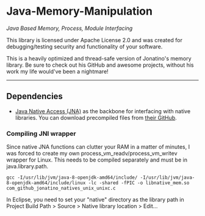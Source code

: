 # Java-Memory-Manipulation
_Java Based Memory, Process, Module Interfacing_

This library is licensed under Apache License 2.0 and was created for debugging/testing security and functionality of your software.

This is a heavily optimized and thread-safe version of Jonatino's memory library. Be sure to check out his GitHub and awesome projects, without his work my life would've been a nightmare!

---

## Dependencies

- [Java Native Access (JNA)](https://github.com/java-native-access/jna) as the backbone for interfacing with native libraries. You can download precompiled files from [their GitHub](https://github.com/java-native-access/jna#download).

### Compiling JNI wrapper
Since native JNA functions can clutter your RAM in a matter of minutes, I was forced to create my own process_vm_readv/process_vm_writev wrapper for Linux. This needs to be compiled separately and must be in java.library.path.

```
gcc -I/usr/lib/jvm/java-8-openjdk-amd64/include/ -I/usr/lib/jvm/java-8-openjdk-amd64/include/linux -lc -shared -fPIC -o libnative_mem.so com_github_jonatino_natives_unix_unixc.c
```
In Eclipse, you need to set your "native" directory as the library path in Project Build Path > Source > Native library location > Edit...